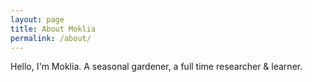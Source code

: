 ```yaml
---
layout: page
title: About Moklia
permalink: /about/
---
```

Hello, I'm Moklia. A seasonal gardener, a full time researcher & learner. 
